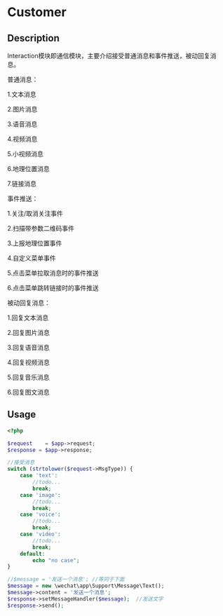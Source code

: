 # Customer

## Description
Interaction模块即通信模块，主要介绍接受普通消息和事件推送，被动回复消息。

普通消息：

1.文本消息

2.图片消息

3.语音消息

4.视频消息

5.小视频消息

6.地理位置消息

7.链接消息

事件推送：

1.关注/取消关注事件

2.扫描带参数二维码事件

3.上报地理位置事件

4.自定义菜单事件

5.点击菜单拉取消息时的事件推送

6.点击菜单跳转链接时的事件推送

被动回复消息：

1.回复文本消息

2.回复图片消息

3.回复语音消息

4.回复视频消息

5.回复音乐消息

6.回复图文消息

## Usage
```php
<?php 

$request    = $app->request;
$response = $app->response;

//接受消息
switch (strtolower($request->MsgType)) {
    case 'text':
        //todo...
        break;
    case 'image':
        //todo...
        break;
    case 'voice':
        //todo...
        break;
    case 'video':
        //todo...
        break;
    default:
        echo "no case";
}

//$message = '发送一个消息'; //等同于下面
$message = new \wechat\app\Support\Message\Text();
$message->content = '发送一个消息';
$response->setMessageHandler($message);  //发送文字
$response->send();

```